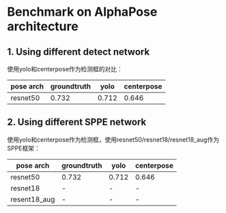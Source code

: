 # Benchmark on AlphaPose architecture

## 1. Using different detect network

使用yolo和centerpose作为检测框的对比：

pose arch     | groundtruth | yolo    | centerpose
--------------|-------------|---------|--------------
resnet50      | 0.732       | 0.712   | 0.646

## 2. Using different SPPE network

使用yolo和centerpose作为检测框，使用resnet50/resnet18/resnet18_aug作为SPPE框架：

pose arch     | groundtruth | yolo    | centerpose
--------------|-------------|---------|--------------
resnet50      | 0.732       | 0.712   | 0.646
resnet18      | -           | -       | - 
resent18_aug  | -           | -       | -


